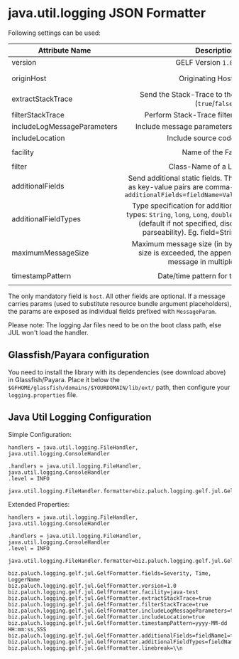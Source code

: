 java.util.logging JSON Formatter
=========

Following settings can be used:

| Attribute Name    | Description                          | Default |
| ----------------- |:------------------------------------:|:-------:|
| version           | GELF Version `1.0` or `1.1` | `1.0` |
| originHost        | Originating Hostname  | FQDN Hostname |
| extractStackTrace | Send the Stack-Trace to the StackTrace field (`true`/`false`)  | `false` |
| filterStackTrace  | Perform Stack-Trace filtering (`true`/`false`)| `false` |
| includeLogMessageParameters | Include message parameters from the log event | `true` |
| includeLocation   | Include source code location | `true` |
| facility          | Name of the Facility  | `logstash-gelf` |
| filter            | Class-Name of a Log-Filter  | none |
| additionalFields  | Send additional static fields. The fields are specified as key-value pairs are comma-separated. Example: `additionalFields=fieldName=Value,fieldName2=Value2` | none |
| additionalFieldTypes | Type specification for additional fields. Supported types: `String`, `long`, `Long`, `double`, `Double` and `discover` (default if not specified, discover field type on parseability). Eg. field=String,field2=double | `discover` for all additional fields |
| maximumMessageSize| Maximum message size (in bytes). If the message size is exceeded, the appender will submit the message in multiple chunks. | `8192` |
| timestampPattern  | Date/time pattern for the `Time` field| `yyyy-MM-dd HH:mm:ss,SSS` |

The only mandatory field is `host`. All other fields are optional. 
If a message carries params (used to substitute resource bundle argument placeholders), 
the params are exposed as individual fields prefixed with `MessageParam`.

Please note: The logging Jar files need to be on the boot class path, else JUL won't load the handler. 

Glassfish/Payara configuration
-------------
You need to install the library with its dependencies (see download above) in Glassfish/Payara. Place it below the `$GFHOME/glassfish/domains/$YOURDOMAIN/lib/ext/` path, then configure your `logging.properties` file.

Java Util Logging Configuration
--------------

Simple Configuration:

    handlers = java.util.logging.FileHandler, java.util.logging.ConsoleHandler

    .handlers = java.util.logging.FileHandler, java.util.logging.ConsoleHandler
    .level = INFO
    
    java.util.logging.FileHandler.formatter=biz.paluch.logging.gelf.jul.GelfFormatter

Extended Properties:

    handlers = java.util.logging.FileHandler, java.util.logging.ConsoleHandler

    .handlers = java.util.logging.FileHandler, java.util.logging.ConsoleHandler
    .level = INFO
    
    java.util.logging.FileHandler.formatter=biz.paluch.logging.gelf.jul.GelfFormatter

    biz.paluch.logging.gelf.jul.GelfFormatter.fields=Severity, Time, LoggerName
    biz.paluch.logging.gelf.jul.GelfFormatter.version=1.0
    biz.paluch.logging.gelf.jul.GelfFormatter.facility=java-test
    biz.paluch.logging.gelf.jul.GelfFormatter.extractStackTrace=true
    biz.paluch.logging.gelf.jul.GelfFormatter.filterStackTrace=true
    biz.paluch.logging.gelf.jul.GelfFormatter.includeLogMessageParameters=true
    biz.paluch.logging.gelf.jul.GelfFormatter.includeLocation=true
    biz.paluch.logging.gelf.jul.GelfFormatter.timestampPattern=yyyy-MM-dd HH:mm:ss,SSS
    biz.paluch.logging.gelf.jul.GelfFormatter.additionalFields=fieldName1=fieldValue1,fieldName2=fieldValue2
    biz.paluch.logging.gelf.jul.GelfFormatter.additionalFieldTypes=fieldName1=String,fieldName2=Double,fieldName3=Long
    biz.paluch.logging.gelf.jul.GelfFormatter.linebreak=\\n
